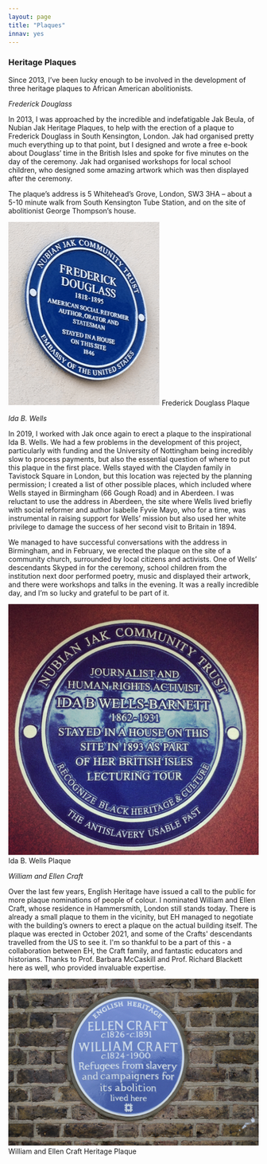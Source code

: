 ```yaml
---
layout: page
title: "Plaques"
innav: yes
---
```


### Heritage Plaques

Since 2013, I’ve been lucky enough to be involved in the development of three heritage plaques to African American abolitionists. 

<i>Frederick Douglass</i>

In 2013, I was approached by the incredible and indefatigable Jak Beula, of Nubian Jak Heritage Plaques, to help with the erection of a plaque to Frederick Douglass in South Kensington, London. Jak had organised pretty much everything up to that point, but I designed and wrote a free e-book about Douglass’ time in the British Isles and spoke for five minutes on the day of the ceremony. Jak had organised workshops for local school children, who designed some amazing artwork which was then displayed after the ceremony. 

The plaque’s address is 5 Whitehead’s Grove, London, SW3 3HA – about a 5-10 minute walk from South Kensington Tube Station, and on the site of abolitionist George Thompson’s house.

![Picture of Douglass Plaque](/img/douglass2.png)
<span class="caption text-muted">Frederick Douglass Plaque</span>

<i>Ida B. Wells</i>

In 2019, I worked with Jak once again to erect a plaque to the inspirational Ida B. Wells. We had a few problems in the development of this project, particularly with funding and the University of Nottingham being incredibly slow to process payments, but also the essential question of where to put this plaque in the first place. Wells stayed with the Clayden family in Tavistock Square in London, but this location was rejected by the planning permission; I created a list of other possible places, which included where Wells stayed in Birmingham (66 Gough Road) and in Aberdeen. I was reluctant to use the address in Aberdeen, the site where Wells lived briefly with social reformer and author Isabelle Fyvie Mayo, who for a time, was instrumental in raising support for Wells’ mission but also used her white privilege to damage the success of her second visit to Britain in 1894. 

We managed to have successful conversations with the address in Birmingham, and in February, we erected the plaque on the site of a community church, surrounded by local citizens and activists. One of Wells’ descendants Skyped in for the ceremony, school children from the institution next door performed poetry, music and displayed their artwork, and there were workshops and talks in the evening. It was a really incredible day, and I’m so lucky and grateful to be part of it.

![Picture of Wells Plaque](/img/IMG_7288.jpg)
<span class="caption text-muted">Ida B. Wells Plaque</span>

<i>William and Ellen Craft</i> 

Over the last few years, English Heritage have issued a call to the public for more plaque nominations of people of colour. I nominated William and Ellen Craft, whose residence in Hammersmith, London still stands today. There is already a small plaque to them in the vicinity, but EH managed to negotiate with the building’s owners to erect a plaque on the actual building itself. The plaque was erected in October 2021, and some of the Crafts' descendants travelled from the US to see it. I'm so thankful to be a part of this - a collaboration between EH, the Craft family, and fantastic educators and historians. Thanks to Prof. Barbara McCaskill and Prof. Richard Blackett here as well, who provided invaluable expertise. 

![Picture of Crafts' Plaque](/img/JWT_7112.jpg)
<span class="caption text-muted">William and Ellen Craft Heritage Plaque</span>
